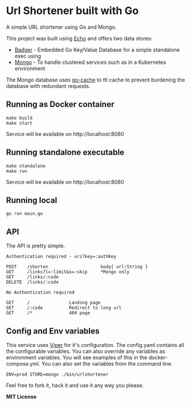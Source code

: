 # Url Shortener built with Go

A simple URL shortener using Go and Mongo.

This project was built using [Echo](https://echo.labstack.com/) and offers two data stores:

* [Badger](https://github.com/dgraph-io/badger) - Embedded Go Key/Value Database for a simple standalone exec using 
* [Mongo](https://github.com/mongodb/mongo-go-driver) - To handle clustered services such as in a Kubernetes environment

The Mongo database uses [go-cache](github.com/patrickmn/go-cache) to ttl cache to prevent burdening the database with redundant requests.  

## Running as Docker container

```
make build
make start
```

Service will be available on http://localhost:8080


## Running standalone executable

```
make standalone
make run
```

Service will be available on http://localhost:8080

## Running local

```
go run main.go
```

## API

The API is pretty simple.

```
Authentication required - uri?key=:authKey

POST    /shorten                    body{ url:String }
GET     /links?l=:limit&s=:skip     *Mongo only
GET     /links/:code
DELETE  /links/:code

No Authentication required

GET     /               Landing page
GET     /:code          Redirect to long url
GET     /*              404 page
```

## Config and Env variables

This service uses [Viper](https://github.com/spf13/viper) for it's configuration. The config.yaml contains all the 
configurable variables. You can also override any variables as environment variables. You will see examples of this
in the docker-compose.yml. You can also set the variables from the command line.

```
ENV=prod STORE=mongo ./bin/urlshortener
```

Feel free to fork it, hack it and use it any way you please.

**MIT License**